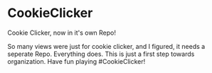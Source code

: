 # CookieClicker
Cookie Clicker, now in it's own Repo!

So many views were just for cookie clicker, and I figured, it needs a seperate Repo.
Everything does. This is just a first step towards organization. Have fun playing #CookieClicker!
<a href='http://iPhoneguy1101.github.io/CookieClicker/Clicker.html'></a>
